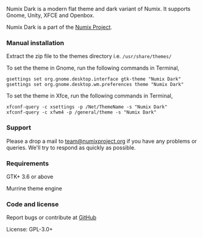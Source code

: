 Numix Dark is a modern flat theme and dark variant of Numix. It supports Gnome, Unity, XFCE and Openbox.

Numix Dark is a part of the [Numix Project](http://numixproject.org).

### Manual installation

Extract the zip file to the themes directory i.e. `/usr/share/themes/`

To set the theme in Gnome, run the following commands in Terminal,

```
gsettings set org.gnome.desktop.interface gtk-theme "Numix Dark"
gsettings set org.gnome.desktop.wm.preferences theme "Numix Dark"
```

To set the theme in Xfce, run the following commands in Terminal,

```
xfconf-query -c xsettings -p /Net/ThemeName -s "Numix Dark"
xfconf-query -c xfwm4 -p /general/theme -s "Numix Dark"
```

### Support

Please a drop a mail to team@numixproject.org if you have any problems or queries. We'll try to respond as quickly as possible.

### Requirements

GTK+ 3.6 or above

Murrine theme engine

### Code and license

Report bugs or contribute at [GitHub](https://github.com/shimmerproject/Numix)

License: GPL-3.0+
